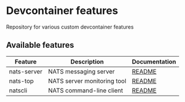 # Devcontainer features

Repository for various custom devcontainer features

## Available features

| Feature     | Description                 | Documentation                        |
|-------------|-----------------------------|--------------------------------------|
| nats-server | NATS messaging server       | [README](./src/nats-server/README.md)    |
| nats-top    | NATS server monitoring tool | [README](./src/nats-top/README.md)       |
| natscli     | NATS command-line client    | [README](./src/natscli/README.md)        |